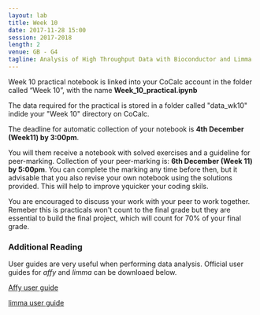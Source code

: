 ```yaml
---
layout: lab
title: Week 10
date: 2017-11-28 15:00
session: 2017-2018
length: 2
venue: GB - G4
tagline: Analysis of High Throughput Data with Bioconductor and Limma
---
```


Week 10 practical notebook is linked into your CoCalc account in the folder called “Week 10”, with the name **Week_10_practical.ipynb**

The data required for the practical is stored in a folder called "data_wk10" indide your "Week 10" directory on CoCalc.


The deadline for automatic collection of your notebook is **4th December (Week11) by 3:00pm**.

You will them receive a notebook with solved exercises and a guideline for peer-marking. Collection of your peer-marking is: **6th December (Week 11) by 5:00pm**. You can complete the marking any time before then, but it advisable that you also revise your own notebook using the solutions provided. This will help to improve yquicker your coding skils.  

You are encouraged to discuss your work with your peer to work together. Remeber this is practicals won't count to the final grade but they are essential to build the final project, which will count for 70% of your final grade. 



### Additional Reading 

User guides are very useful when performing data analysis. Official user guides for *affy* and *limma* can be downloaed below.

[Affy user guide](http://opendsi.cc/bioinformatics/assets/affy.pdf)


[limma user guide](http://opendsi.cc/bioinformatics/assets/limma_usersguide.pdf)
